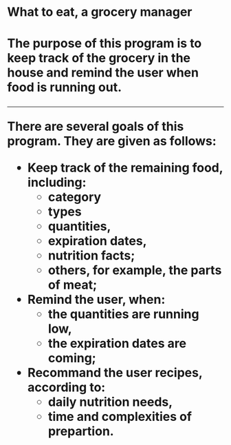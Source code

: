 <h1>
What to eat, a grocery manager
<h1>
<p>
The purpose of this program is to keep track of the grocery in the house and remind the user when food is running out.
</p>
<hr>
<p>
There are several goals of this program. They are given as follows:
    <ul>
        <li>Keep track of the remaining food, including:
            <ul>
                <li>category</li>
                <li>types</li>
                <li>quantities,</li>
                <li>expiration dates,</li>
                <li>nutrition facts;</li>
                <li>others, for example, the parts of meat;</li>
            </ul>
        </li>
        <li>
            Remind the user, when:
            <ul>
                <li>the quantities are running low,</li>
                <li>the expiration dates are coming;</li>
            </ul>
        </li>
        <li>
            Recommand the user recipes, according to:
            <ul>
                <li>daily nutrition needs,</li>
                <li>time and complexities of prepartion.</li>
            </ul>
</ul>
</p>